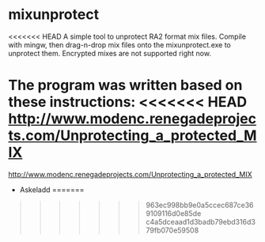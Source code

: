 mixunprotect
============
<<<<<<< HEAD
A simple tool to unprotect RA2 format mix files. Compile with mingw, then drag-n-drop mix files onto the mixunprotect.exe to unprotect them. Encrypted mixes are not supported right now.

The program was written based on these instructions:
<<<<<<< HEAD
http://www.modenc.renegadeprojects.com/Unprotecting_a_protected_MIX
=======
http://www.modenc.renegadeprojects.com/Unprotecting_a_protected_MIX

- Askeladd
=======
>>>>>>> 963ec998bb9e0a5ccec687ce369109116d0e85de
>>>>>>> c4a5dceaad1d3badb79ebd316d379fb070e59508
